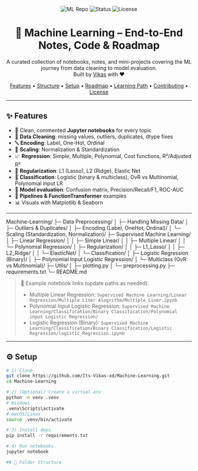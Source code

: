 <!-- Banner -->
<p align="center">
  <img src="https://img.shields.io/badge/Machine%20Learning-Repo-blueviolet?style=for-the-badge" alt="ML Repo"/>
  <img src="https://img.shields.io/badge/Status-Active-success?style=for-the-badge" alt="Status"/>
  <img src="https://img.shields.io/badge/License-MIT-informational?style=for-the-badge" alt="License"/>
</p>

<h1 align="center">🧠 Machine Learning – End-to-End Notes, Code & Roadmap</h1>

<p align="center">
  A curated collection of notebooks, notes, and mini-projects covering the ML journey from data cleaning to model evaluation.<br/>
  Built by <a href="https://github.com/Its-Vikas-xd">Vikas</a> with ❤️
</p>

<p align="center">
  <a href="#-features">Features</a> •
  <a href="#-folder-structure">Structure</a> •
  <a href="#-setup">Setup</a> •
  <a href="#-roadmap">Roadmap</a> •
  <a href="#-learning-path">Learning Path</a> •
  <a href="#-contributing">Contributing</a> •
  <a href="#-license">License</a>
</p>

---

## ✨ Features

- 📓 Clean, commented **Jupyter notebooks** for every topic
- 🧹 **Data Cleaning**: missing values, outliers, duplicates, dtype fixes
- 🔤 **Encoding**: Label, One-Hot, Ordinal
- 📏 **Scaling**: Normalization & Standardization
- 📈 **Regression**: Simple, Multiple, Polynomial, Cost functions, R²/Adjusted R²
- 🧩 **Regularization**: L1 (Lasso), L2 (Ridge), Elastic Net
- 🧮 **Classification**: Logistic (binary & multiclass), OvR vs Multinomial, Polynomial input LR
- 🧪 **Model evaluation**: Confusion matrix, Precision/Recall/F1, ROC-AUC
- 🧱 **Pipelines & FunctionTransformer** examples
- 📊 Visuals with Matplotlib & Seaborn

---
Machine-Learning/
├─ Data Preprocessing/
│ ├─ Handling Missing Data/
│ ├─ Outliers & Duplicates/
│ ├─ Encoding (Label, OneHot, Ordinal)/
│ └─ Scaling (Standardization, Normalization)/
├─ Supervised Machine Learning/
│ ├─ Linear Regression/
│ │ ├─ Simple Linear/
│ │ ├─ Multiple Linear/
│ │ └─ Polynomial Regression/
│ ├─ Regularization/
│ │ ├─ L1_Lasso/
│ │ ├─ L2_Ridge/
│ │ └─ ElasticNet/
│ └─ Classification/
│ ├─ Logistic Regression (Binary)/
│ ├─ Polynomial Input Logistic Regression/
│ └─ Multiclass (OvR vs Multinomial)/
├─ Utils/
│ ├─ plotting.py
│ └─ preprocessing.py
├─ requirements.txt
└─ README.md

> 🔗 Example notebook links (update paths as needed):
>
> - Multiple Linear Regression: `Supervised Machine Learning/Linear Regression/Multiple Liner Alogrithm/Multiple_Liner.ipynb`  
> - Polynomial Input Logistic Regression: `Supervised Machine Learning/Classification/Binary Classification/Polynomial input Logistic Regression/`  
> - Logistic Regression (Binary): `Supervised Machine Learning/Classification/Binary Classification/Logistic Regression/logistic_Regression.ipynb`

---

## ⚙️ Setup

```bash
# 1) Clone
git clone https://github.com/Its-Vikas-xd/Machine-Learning.git
cd Machine-Learning

# 2) (Optional) Create a virtual env
python -m venv .venv
# Windows
.venv\Scripts\activate
# macOS/Linux
source .venv/bin/activate

# 3) Install deps
pip install -r requirements.txt

# 4) Run notebooks
jupyter notebook

## 📂 Folder Structure

